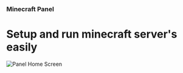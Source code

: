 ### Minecraft Panel
# Setup and run minecraft server's easily
![Panel Home Screen](https://discord.com/channels/698392969811722271/713957995960074302/959562060943994940)
